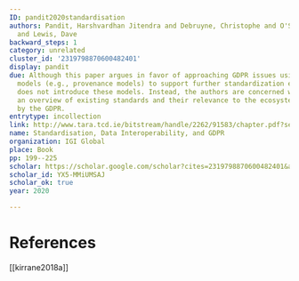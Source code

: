 ```yaml
---
ID: pandit2020standardisation
authors: Pandit, Harshvardhan Jitendra and Debruyne, Christophe and O'Sullivan, Declan
  and Lewis, Dave
backward_steps: 1
category: unrelated
cluster_id: '2319798870600482401'
display: pandit
due: Although this paper argues in favor of approaching GDPR issues using semantic
  models (e.g., provenance models) to support further standardization efforts, it
  does not introduce these models. Instead, the authors are concerned with providing
  an overview of existing standards and their relevance to the ecosystem brought about
  by the GDPR.
entrytype: incollection
link: http://www.tara.tcd.ie/bitstream/handle/2262/91583/chapter.pdf?sequence=1
name: Standardisation, Data Interoperability, and GDPR
organization: IGI Global
place: Book
pp: 199--225
scholar: https://scholar.google.com/scholar?cites=2319798870600482401&as_sdt=2005&sciodt=0,5&hl=en
scholar_id: YX5-MMiUMSAJ
scholar_ok: true
year: 2020

---
```


# References

[[kirrane2018a]]
